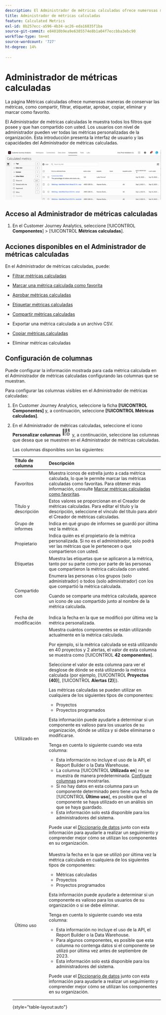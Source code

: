 ```yaml
---
description: El Administrador de métricas calculadas ofrece numerosas maneras de conservar las métricas, como compartir, filtrar, etiquetar, aprobar, copiar, eliminar y marcar como favoritos.
title: Administrador de métricas calculadas
feature: Calculated Metrics
exl-id: 8b257ecc-a596-4b34-ac26-eda16835f1ba
source-git-commit: e84010b9ea9e6385574e8b1a04f7eccbba3ebc90
workflow-type: tm+mt
source-wordcount: '727'
ht-degree: 14%

---
```


# Administrador de métricas calculadas

La página Métricas calculadas ofrece numerosas maneras de conservar las métricas, como compartir, filtrar, etiquetar, aprobar, copiar, eliminar y marcar como favorito.

El Administrador de métricas calculadas le muestra todos los filtros que posee y que han compartido con usted. Los usuarios con nivel de administrador pueden ver todas las métricas personalizadas de la organización. Esta introducción presenta la interfaz de usuario y las capacidades del Administrador de métricas calculadas.

![Ventana de métricas calculadas que muestra los filtros disponibles.](assets/calc-metric-manager.png)

## Acceso al Administrador de métricas calculadas

1. En el Customer Journey Analytics, seleccione [!UICONTROL **Componentes**] > [!UICONTROL **Métricas calculadas**].

## Acciones disponibles en el Administrador de métricas calculadas

En el Administrador de métricas calculadas, puede:

* [Filtrar métricas calculadas](/help/components/calc-metrics/cm-workflow/cm-filter.md)

* [Marcar una métrica calculada como favorita](/help/components/calc-metrics/cm-workflow/cm-favorite.md)

* [Aprobar métricas calculadas](/help/components/calc-metrics/cm-workflow/cm-approving.md)

* [Etiquetar métricas calculadas](/help/components/calc-metrics/cm-workflow/cm-tagging.md)

* [Compartir métricas calculadas](/help/components/calc-metrics/cm-workflow/cm-sharing.md)

* Exportar una métrica calculada a un archivo CSV.

* [Copiar métricas calculadas](/help/components/calc-metrics/cm-workflow/cm-copy.md)

* Eliminar métricas calculadas

## Configuración de columnas

Puede configurar la información mostrada para cada métrica calculada en el Administrador de métricas calculadas configurando las columnas que se muestran.

Para configurar las columnas visibles en el Administrador de métricas calculadas:

1. En Customer Journey Analytics, seleccione la ficha **[!UICONTROL Componentes]** y, a continuación, seleccione **[!UICONTROL Métricas calculadas]**.

1. En el Administrador de métricas calculadas, seleccione el icono **Personalizar columnas** ![Personalizar icono de columnas](assets/customize-columns-icon.png) y, a continuación, seleccione las columnas que desea que se muestren en el Administrador de métricas calculadas.

   Las columnas disponibles son las siguientes:

   | Título de columna | Descripción |
   |---|---|
   | Favoritos | Muestra iconos de estrella junto a cada métrica calculada, lo que le permite marcar las métricas calculadas como favoritas. Para obtener más información, consulte [Marcar métricas calculadas como favoritas](/help/components/calc-metrics/cm-workflow/cm-favorite.md). |
   | Título y descripción | Estos valores se proporcionan en el Creador de métricas calculadas. Para editar el título y la descripción, seleccione el vínculo del título para abrir el Creador de métricas calculadas. |
   | Grupo de informes | Indica en qué grupo de informes se guardó por última vez la métrica. |
   | Propietario | Indica quién es el propietario de la métrica personalizada. Si no es el administrador, solo podrá ver las métricas que le pertenecen o que compartieron con usted. |
   | Etiquetas | Muestra las etiquetas que se aplicaron a la métrica, tanto por su parte como por parte de las personas que compartieron la métrica calculada con usted. |
   | Compartido con | Enumera las personas o los grupos (solo administrador) o todos (solo administrador) con los que compartió la métrica calculada. <p>Cuando se comparte una métrica calculada, aparece un icono de uso compartido junto al nombre de la métrica calculada.</p> |
   | Fecha de modificación | Indica la fecha en la que se modificó por última vez la métrica personalizada. |
   | Utilizado en | Muestra cuántos componentes se están utilizando actualmente en la métrica calculada. <p>Por ejemplo, si la métrica calculada se está utilizando en 40 proyectos y 2 alertas, el valor de esta columna se muestra como [!UICONTROL **42 componentes**].</p> <p>Seleccione el valor de esta columna para ver el desglose de dónde se está utilizando la métrica calculada (por ejemplo, [!UICONTROL **Proyectos (40)**], [!UICONTROL **Alertas (2)**]).</p><p>Las métricas calculadas se pueden utilizar en cualquiera de los siguientes tipos de componentes:</p> <ul><li>Proyectos</li><li>Proyectos programados</li></ul><p>Esta información puede ayudarle a determinar si un componente es valioso para los usuarios de su organización, dónde se utiliza y si debe eliminarse o modificarse.</p><p>Tenga en cuenta lo siguiente cuando vea esta columna:</p><ul><li>Esta información no incluye el uso de la API, el Report Builder o la Data Warehouse.</li><li>La columna [!UICONTROL **Utilizada en**] no se muestra de manera predeterminada. [Configure columnas](#configure-columns) para mostrarlas.</li><li>Si no hay datos en esta columna para un componente determinado pero tiene una fecha de [!UICONTROL **Último uso**], es posible que el componente se haya utilizado en un análisis sin que se haya guardado.</li><li>Esta información solo está disponible para los administradores del sistema.</li></ul><p>Puede usar el [Diccionario de datos](/help/components/data-dictionary/data-dictionary-overview.md) junto con esta información para ayudarle a realizar un seguimiento y comprender mejor cómo se utilizan los componentes en su organización.</p> |
   | Último uso | Muestra la fecha en la que se utilizó por última vez la métrica calculada en cualquiera de los siguientes tipos de componentes: <ul><li>Métricas calculadas </li><li>Proyectos</li><li>Proyectos programados</li></ul> <p>Esta información puede ayudarle a determinar si un componente es valioso para los usuarios de su organización o si se debe eliminar.</p><p>Tenga en cuenta lo siguiente cuando vea esta columna:</p><ul><li>Esta información no incluye el uso de la API, el Report Builder o la Data Warehouse.</li><li>Para algunos componentes, es posible que esta columna no contenga datos si el componente se utilizó por última vez antes de septiembre de 2023.</li><li>Esta información solo está disponible para los administradores del sistema.</li></ul><p>Puede usar el [Diccionario de datos](/help/components/data-dictionary/data-dictionary-overview.md) junto con esta información para ayudarle a realizar un seguimiento y comprender mejor cómo se utilizan los componentes en su organización. |

   {style="table-layout:auto"}
